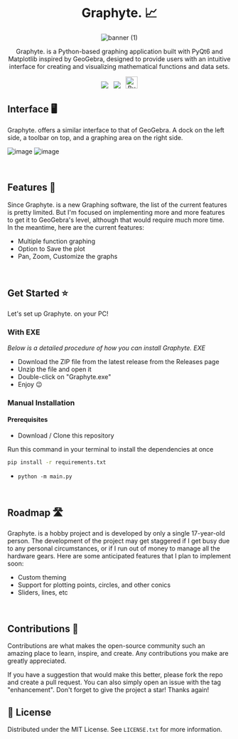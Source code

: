<!-- PROJECT LOGO -->
<div align="center">

  <h1 align="center"> Graphyte. 📈 </h1>
  
![banner (1)](https://github.com/rohankishore/Graphene/assets/109947257/01cc445a-09ee-4187-b870-83eae0ce40bf)

  <p align="center">
    Graphyte. is a Python-based graphing application built with PyQt6 and Matplotlib inspired by GeoGebra, designed to provide users with an intuitive interface for creating and visualizing mathematical functions and data sets.
  </p>

  <a style="text-decoration:none">
    <img src="https://img.shields.io/badge/numpy-%23013243.svg?style=for-the-badge&logo=numpy&logoColor=white"/> &nbsp;
    <img src="https://img.shields.io/badge/Matplotlib-%23ffffff.svg?style=for-the-badge&logo=Matplotlib&logoColor=black"/> &nbsp;
  </a> <a href='https://ko-fi.com/V7V7QZ7GS' target='_blank'><img height='10' style='border:0px;height:27px;' src='https://img.shields.io/badge/Buy%20Me%20a%20Coffee-ffdd00?style=for-the-badge&logo=buy-me-a-coffee&logoColor=black' border='1' alt='Buy Me a Coffee at ko-fi.com' /></a>
</div>

## Interface 🖥️

Graphyte. offers a similar interface to that of GeoGebra. A dock on the left side, a toolbar on top, and a graphing area on the right side.

![image](https://github.com/rohankishore/Graphite/assets/109947257/9e292006-85cf-4cbd-adc5-7f277603bb23) ![image](https://github.com/rohankishore/Graphite/assets/109947257/f9438b5a-e755-4d03-ad80-b95f81f4e7cc)


<br>

## Features 📃

Since Graphyte. is a new Graphing software, the list of the current features is pretty limited. But I'm focused on implementing more and more features to get it to GeoGebra's level, although that would require much more time. In the meantime, here are the current features:
- Multiple function graphing
- Option to Save the plot
- Pan, Zoom, Customize the graphs

<br>

## Get Started ⭐

Let's set up Graphyte. on your PC!

### With EXE

_Below is a detailed procedure of how you can install Graphyte. EXE_

- Download the ZIP file from the latest release from the Releases page
- Unzip the file and open it
- Double-click on "Graphyte.exe"
- Enjoy 😉

### Manual Installation

#### Prerequisites

- Download / Clone this repository

Run this command in your terminal to install the dependencies at once
  ```sh
  pip install -r requirements.txt
  ```

- `python -m main.py`

<br>

## Roadmap 🛣️

Graphyte. is a hobby project and is developed by only a single 17-year-old person. The development of the project may get staggered if I get busy due to any personal circumstances, or if I run out of money to manage all the hardware gears. Here are some anticipated features that I plan to implement soon:
- Custom theming
- Support for plotting points, circles, and other conics
- Sliders, lines, etc

<br>

## Contributions 🛂
Contributions are what makes the open-source community such an amazing place to learn, inspire, and create. Any contributions you make are greatly appreciated.

If you have a suggestion that would make this better, please fork the repo and create a pull request. You can also simply open an issue with the tag "enhancement". Don't forget to give the project a star! Thanks again!

## 🪪 License

Distributed under the MIT License. See `LICENSE.txt`
for more information.

  
